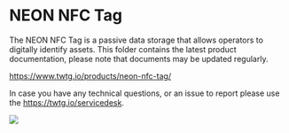 # NEON NFC Tag

The NEON NFC Tag is a passive data storage that allows operators to digitally identify assets. This folder contains the latest product documentation, please note that documents may be updated regularly.

https://www.twtg.io/products/neon-nfc-tag/

In case you have any technical questions, or an issue to report please use the https://twtg.io/servicedesk.

![](../.resources/nfc.jpg) 

